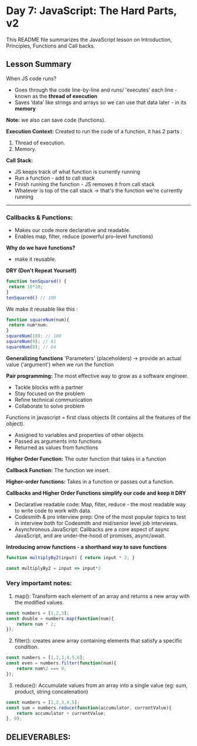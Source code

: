 # Day 7: JavaScript: The Hard Parts, v2
This README file summarizes the JavaScript lesson on Introduction, Principles, Functions and Call backs.

## Lesson Summary
When JS code runs?
- Goes through the code 
line-by-line and runs/ 'executes’ 
each line - known as the **thread 
of execution**
- Saves ‘data’ like strings and 
arrays so we can use that data 
later - in its **memory**

**Note:** we also can save code (functions).

**Execution Context:** Created to run the code of a function, it has 2 parts :
1. Thread of execution.
2. Memory.

**Call Stack:** 
- JS keeps track of what function is currently running
- Run a function - add to call stack
- Finish running the function - JS 
removes it from call stack
- Whatever is top of the call stack -> that's the function we're currently running
_______________
### Callbacks & Functions:

- Makes our code more declarative and readable.
- Enables map, filter, reduce (powerful pro-level functions)

**Why do we have functions?**
- make it reusable.

**DRY (Don't Repeat Yourself)**

```JavaScript
function tenSquared() {
 return 10*10;
}
tenSquared() // 100
```
We make it reusable like this :
```JavaScript
function squareNum(num){
 return num*num;
}
squareNum(10); // 100
squareNum(9); // 81
squareNum(8); // 64
```

**Generalizing functions**
'Parameters' (placeholders) -> provide an actual value ('argument') when we run the function

**Pair programming:** The most effective way to grow as a software engineer.

- Tackle blocks with a partner
- Stay focused on the problem
- Refine technical communication
- Collaborate to solve problem

Functions in javascript = first class objects (It contains all the features of the object).
- Assigned to variables and properties of other objects
- Passed as arguments into functions
- Returned as values from functions

**Higher Order Function:** The outer function that takes in a function

**Callback Function:** The function we insert.

**Higher-order functions:** Takes in a function or passes out a function.

**Callbacks and Higher Order Functions simplify our code and keep it DRY**
- Declarative readable code: Map, filter, reduce - the most readable way to write code to work with data.
- Codesmith & pro interview prep: One of the most popular topics to test in interview both for Codesmith and mid/senior level job interviews.
- Asynchronous JavaScript: Callbacks are a core aspect of async JavaScript, and are 
under-the-hood of promises, async/await.

**Introducing arrow functions - a shorthand way to save functions**
```JavaScript
function multiplyBy2(input) { return input * 2; }
```
```JavaScript
const multiplyBy2 = input => input*2
```
### Very importamt notes:

1. map(): Transform each element of an array and returns a new array with the modified values.
```JavaScript
const numbers = [1,2,3];
const double = numbers.map(function(num){
	return num * 2;
});
```
2. filter(): creates anew array containing elements that satisfy a specific condition.
```JavaScript
const numbers = [1,2,3,4,5,6];
const even = numbers.filter(function(num){
	return num%2 === 0;
});
```
3. reduce(): Accumulate values from an array into a single value (eg: sum, product, string concatenation)
```JavaScript
const numbers = [1,2,3,4,5];
const sum = numbers.reduce(function(accumulator, currentValue){
	return accumulator + currentValue;
}, 0);
```

## DELIEVERABLES:
